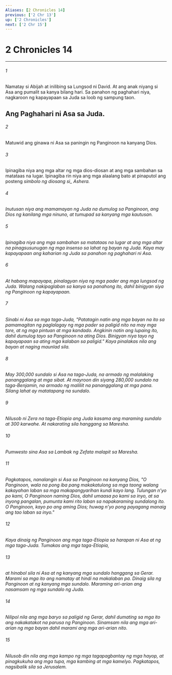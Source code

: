 ```yaml
---
Aliases: [2 Chronicles 14]
previous: ['2 Chr 13']
up: ['2 Chronicles']
next: ['2 Chr 15']
---
```

# 2 Chronicles 14

***






















###### 1 










Namatay si Abijah at inilibing sa Lungsod ni David. At ang anak niyang si Asa ang pumalit sa kanya bilang hari. Sa panahon ng paghahari niya, nagkaroon ng kapayapaan sa Juda sa loob ng sampung taon.

## Ang Paghahari ni Asa sa Juda. 





















###### 2 










Matuwid ang ginawa ni Asa sa paningin ng Panginoon na kanyang Dios. 





















###### 3 










Ipinagiba niya ang mga altar ng mga dios-diosan at ang mga sambahan sa matataas na lugar. Ipinagiba rin niya ang mga alaalang bato at pinaputol ang posteng <i class="trans-change">simbolo ng diosang si_ Ashera. 





















###### 4 










Inutusan niya ang mamamayan ng Juda na dumulog sa Panginoon, ang Dios ng kanilang mga ninuno, at tumupad sa kanyang mga kautusan. 





















###### 5 










Ipinagiba niya ang mga sambahan sa matataas na lugar at ang mga altar na pinagsusunugan ng mga insenso sa lahat ng bayan ng Juda. Kaya may kapayapaan ang kaharian ng Juda sa panahon ng paghahari ni Asa. 





















###### 6 










At habang mapayapa, pinalagyan niya ng mga pader ang mga lungsod ng Juda. Walang nakipaglaban sa kanya sa panahong ito, dahil binigyan siya ng Panginoon ng kapayapaan. 





















###### 7 










Sinabi ni Asa sa mga taga-Juda, "Patatagin natin ang mga bayan na ito sa pamamagitan ng paglalagay ng mga pader sa paligid nito na may mga tore, at ng mga pintuan at mga kandado. Angkinin natin ang lupaing ito, dahil dumulog tayo sa Panginoon na ating Dios. Binigyan niya tayo ng kapayapaan sa ating mga kalaban sa paligid." Kaya pinalakas nila ang bayan at naging maunlad sila. 





















###### 8 










May 300,000 sundalo si Asa na taga-Juda, na armado ng malalaking pananggalang at mga sibat. At mayroon din siyang 280,000 sundalo na taga-Benjamin, na armado ng maliliit na pananggalang at mga pana. Silang lahat ay matatapang na sundalo. 





















###### 9 










Nilusob ni Zera na taga-Etiopia ang Juda kasama ang maraming sundalo at 300 karwahe. At nakarating sila hanggang sa Maresha. 





















###### 10 










Pumwesto sina Asa sa Lambak ng Zefata malapit sa Maresha. 





















###### 11 










Pagkatapos, nanalangin si Asa sa Panginoon na kanyang Dios, "O Panginoon, wala na pong iba pang makakatulong sa mga taong walang kakayahan laban sa mga makapangyarihan kundi kayo lang. Tulungan nʼyo po kami, O Panginoon naming Dios, dahil umaasa po kami sa inyo, at sa inyong pangalan, pumunta kami rito laban sa napakaraming sundalong ito. O Panginoon, kayo po ang aming Dios; huwag nʼyo pong payagang manaig ang tao laban sa inyo." 





















###### 12 










Kaya dinaig ng Panginoon ang mga taga-Etiopia sa harapan ni Asa at ng mga taga-Juda. Tumakas ang mga taga-Etiopia, 





















###### 13 










at hinabol sila ni Asa at ng kanyang mga sundalo hanggang sa Gerar. Marami sa mga ito ang namatay at hindi na makalaban pa. Dinaig sila ng Panginoon at ng kanyang mga sundalo. Maraming ari-arian ang nasamsam ng mga sundalo ng Juda. 





















###### 14 










Nilipol nila ang mga baryo sa paligid ng Gerar, dahil dumating sa mga ito ang nakakatakot na parusa ng Panginoon. Sinamsam nila ang mga ari-arian ng mga bayan dahil marami ang mga ari-arian nito. 





















###### 15 










Nilusob din nila ang mga kampo ng mga tagapagbantay ng mga hayop, at pinagkukuha ang mga tupa, mga kambing at mga kamelyo. Pagkatapos, nagsibalik sila sa Jerusalem.
